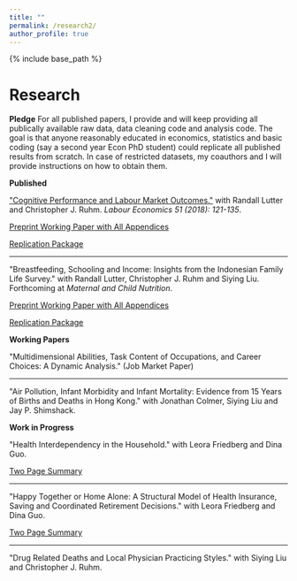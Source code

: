 ```yaml
---
title: ""
permalink: /research2/
author_profile: true
---
```


{% include base_path %}

Research
===
**Pledge**
For all published papers, I provide and will keep providing all publically available raw data, data cleaning code and analysis code. The goal is that anyone reasonably educated in economics, statistics and basic coding (say a second year Econ PhD student) could replicate all published results from scratch. In case of restricted datasets, my coauthors and I will provide instructions on how to obtain them.

**Published**

["Cognitive Performance and Labour Market Outcomes."](https://www.sciencedirect.com/science/article/pii/S0927537117303329)
with Randall Lutter and Christopher J. Ruhm. *Labour Economics 51 (2018): 121-135*.

[Preprint Working Paper with All Appendices](https://www.dropbox.com/s/0599h9ykeoduivt/Cognitive%20Performance%20%26%20Labor%20Mkt%20Outcomes%20IZA_fin.pdf?dl=0)

[Replication Package](https://www.dropbox.com/sh/xff0m2polmqj7zh/AADgm3bYupjePWHuvW9XhtQIa?dl=0)

---

"Breastfeeding, Schooling and Income: Insights from the Indonesian Family Life Survey."
with Randall Lutter, Christopher J. Ruhm and Siying Liu. Forthcoming at *Maternal and Child Nutrition*.

[Preprint Working Paper with All Appendices](https://www.dropbox.com/s/vobvg4k5l4gr7bg/BF_Indonesia_Fin.pdf?dl=0)

[Replication Package](https://www.dropbox.com/sh/v8fkgrjwvfdaoxa/AAAwFO3CCGAygl7tEIVpsfVDa?dl=0)

**Working Papers**

"Multidimensional Abilities, Task Content of Occupations, and Career Choices: A Dynamic Analysis." (Job Market Paper)

---

"Air Pollution, Infant Morbidity and Infant Mortality: Evidence from 15 Years of Births and Deaths in Hong Kong."
with Jonathan Colmer, Siying Liu and Jay P. Shimshack.

**Work in Progress**

"Health Interdependency in the Household." with Leora Friedberg and Dina Guo.

[Two Page Summary](https://www.dropbox.com/s/tfmpv0rffm4i25e/Abstract%201_Health%20Interdependency%20in%20the%20Household.pdf?dl=0)

---

"Happy Together or Home Alone: A Structural Model of Health Insurance, Saving and Coordinated Retirement Decisions." with Leora Friedberg and Dina Guo.

[Two Page Summary](https://www.dropbox.com/s/rr3dl8ykk72wqlo/Abstract%202_Friedberg_Guo_Lin.pdf?dl=0)

---

"Drug Related Deaths and Local Physician Practicing Styles." 
with Siying Liu and Christopher J. Ruhm.


